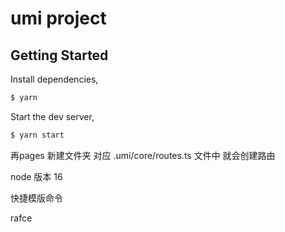 # umi project

## Getting Started

Install dependencies,

```bash
$ yarn
```

Start the dev server,

```bash
$ yarn start
```

<!-- umi 框架 -->
再pages 新建文件夹    对应    .umi/core/routes.ts      文件中  就会创建路由

node 版本  16


<!-- ES7+ React/Redux/React-Native snippets  插件 -->
快捷模版命令

rafce